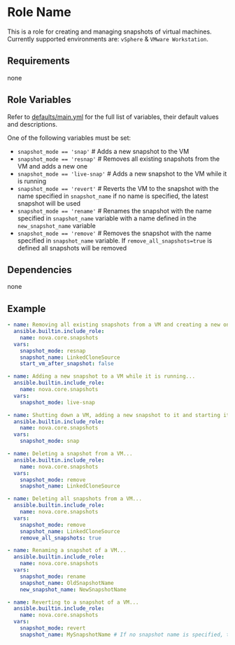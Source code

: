 # Role Name

This is a role for creating and managing snapshots of virtual machines. Currently supported environments are: `vSphere` & `VMware Workstation`.

## Requirements

none

## Role Variables

Refer to [defaults/main.yml](https://github.com/novateams/nova.core/blob/main/nova/core/roles/snapshots/defaults/main.yml) for the full list of variables, their default values and descriptions.

One of the following variables must be set:

- `snapshot_mode == 'snap'` # Adds a new snapshot to the VM
- `snapshot_mode == 'resnap'` # Removes all existing snapshots from the VM and adds a new one
- `snapshot_mode == 'live-snap'` # Adds a new snapshot to the VM while it is running
- `snapshot_mode == 'revert'` # Reverts the VM to the snapshot with the name specified in `snapshot_name` if no name is specified, the latest snapshot will be used
- `snapshot_mode == 'rename'` # Renames the snapshot with the name specified in `snapshot_name` variable with a name defined in the `new_snapshot_name` variable
- `snapshot_mode == 'remove'` # Removes the snapshot with the name specified in `snapshot_name` variable. If `remove_all_snapshots=true` is defined all snapshots will be removed

## Dependencies

none

## Example

```yml
- name: Removing all existing snapshots from a VM and creating a new one with a name LinkedCloneSource and not starting VM after snapshot...
  ansible.builtin.include_role:
    name: nova.core.snapshots
  vars:
    snapshot_mode: resnap
    snapshot_name: LinkedCloneSource
    start_vm_after_snapshot: false
```

```yml
- name: Adding a new snapshot to a VM while it is running...
  ansible.builtin.include_role:
    name: nova.core.snapshots
  vars:
    snapshot_mode: live-snap
```

```yml
- name: Shutting down a VM, adding a new snapshot to it and starting it again...
  ansible.builtin.include_role:
    name: nova.core.snapshots
  vars:
    snapshot_mode: snap
```

```yml
- name: Deleting a snapshot from a VM...
  ansible.builtin.include_role:
    name: nova.core.snapshots
  vars:
    snapshot_mode: remove
    snapshot_name: LinkedCloneSource
```

```yml
- name: Deleting all snapshots from a VM...
  ansible.builtin.include_role:
    name: nova.core.snapshots
  vars:
    snapshot_mode: remove
    snapshot_name: LinkedCloneSource
    remove_all_snapshots: true
```

```yml
- name: Renaming a snapshot of a VM...
  ansible.builtin.include_role:
    name: nova.core.snapshots
  vars:
    snapshot_mode: rename
    snapshot_name: OldSnapshotName
    new_snapshot_name: NewSnapshotName
```

```yml
- name: Reverting to a snapshot of a VM...
  ansible.builtin.include_role:
    name: nova.core.snapshots
  vars:
    snapshot_mode: revert
    snapshot_name: MySnapshotName # If no snapshot name is specified, the latest snapshot will be used
```
